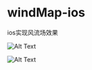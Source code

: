 # windMap-ios
ios实现风流场效果

![Alt Text](https://github.com/ludawei/windMap-ios/blob/master/windMap1.gif)

![Alt Text](https://github.com/ludawei/windMap-ios/blob/master/windMap2.gif)
